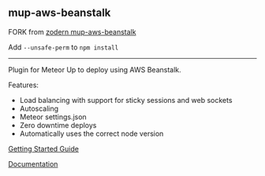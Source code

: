 ## mup-aws-beanstalk

FORK from [zodern mup-aws-beanstalk](https://www.npmjs.com/package/mup-aws-beanstalk)

Add `--unsafe-perm` to `npm install`

---

Plugin for Meteor Up to deploy using AWS Beanstalk.

Features:
- Load balancing with support for sticky sessions and web sockets
- Autoscaling
- Meteor settings.json
- Zero downtime deploys
- Automatically uses the correct node version

[Getting Started Guide](./docs/getting-started.md)

[Documentation](./docs/index.md)
